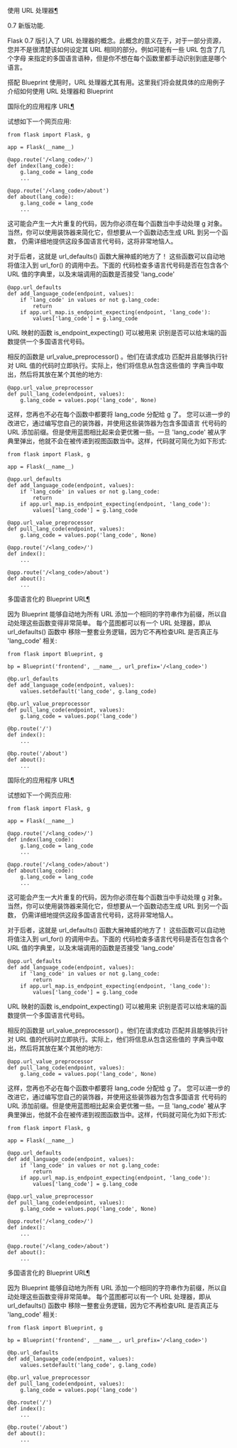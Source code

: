 
<span id="url" ></span>
使用 URL 处理器[¶](#url)


0.7 新版功能.





Flask 0.7 版引入了 URL 处理器的概念。此概念的意义在于，对于一部分资源，
您并不是很清楚该如何设定其 URL 相同的部分。例如可能有一些 URL 包含了几个字母
来指定的多国语言语种，但是你不想在每个函数里都手动识别到底是哪个语言。


搭配 Blueprint 使用时，URL 处理器尤其有用。这里我们将会就具体的应用例子介绍如何使用
URL 处理器和 Blueprint


<span id="id1" ></span>
国际化的应用程序 URL[¶](#id1)

试想如下一个网页应用:




```
from flask import Flask, g

app = Flask(__name__)

@app.route('/<lang_code>/')
def index(lang_code):
    g.lang_code = lang_code
    ...

@app.route('/<lang_code>/about')
def about(lang_code):
    g.lang_code = lang_code
    ...

```






这可能会产生一大片重复的代码，因为你必须在每个函数当中手动处理 [g](http://docs.pythontab.com/flask/flask0.10/patterns/../api.html#flask.g) 对象。
当然，你可以使用装饰器来简化它，但想要从一个函数动态生成 URL 到另一个函数，
仍需详细地提供这段多国语言代号码，这将非常地恼人。


对于后者，这就是 url_defaults() 函数大展神威的地方了！
这些函数可以自动地将值注入到 url_for() 的调用中去。下面的
代码检查多语言代号码是否在包含各个 URL 值的字典里，以及末端调用的函数是否接受
'lang_code'




```
@app.url_defaults
def add_language_code(endpoint, values):
    if 'lang_code' in values or not g.lang_code:
        return
    if app.url_map.is_endpoint_expecting(endpoint, 'lang_code'):
        values['lang_code'] = g.lang_code

```






URL 映射的函数 is_endpoint_expecting() 可以被用来
识别是否可以给末端的函数提供一个多国语言代号码。


相反的函数是 url_value_preprocessor() 。他们在请求成功
匹配并且能够执行针对 URL 值的代码时立即执行。实际上，他们将信息从包含这些值的
字典当中取出，然后将其放在某个其他的地方:




```
@app.url_value_preprocessor
def pull_lang_code(endpoint, values):
    g.lang_code = values.pop('lang_code', None)

```






这样，您再也不必在每个函数中都要将 lang_code 分配给 [g](http://docs.pythontab.com/flask/flask0.10/patterns/../api.html#flask.g) 了。
您可以进一步的改进它，通过编写您自己的装饰器，并使用这些装饰器为包含多国语言
代号码的 URL 添加前缀。但是使用蓝图相比起来会更优雅一些。一旦 'lang_code'
被从字典里弹出，他就不会在被传递到视图函数当中。这样，代码就可简化为如下形式:




```
from flask import Flask, g

app = Flask(__name__)

@app.url_defaults
def add_language_code(endpoint, values):
    if 'lang_code' in values or not g.lang_code:
        return
    if app.url_map.is_endpoint_expecting(endpoint, 'lang_code'):
        values['lang_code'] = g.lang_code

@app.url_value_preprocessor
def pull_lang_code(endpoint, values):
    g.lang_code = values.pop('lang_code', None)

@app.route('/<lang_code>/')
def index():
    ...

@app.route('/<lang_code>/about')
def about():
    ...

```









<span id="blueprint-url" ></span>
多国语言化的 Blueprint URL[¶](#blueprint-url)

因为 Blueprint 能够自动地为所有 URL 添加一个相同的字符串作为前缀，所以自动处理这些函数变得非常简单。
每个蓝图都可以有一个 URL 处理器，即从 url_defaults() 函数中
移除一整套业务逻辑，因为它不再检查URL 是否真正与 'lang_code' 相关:




```
from flask import Blueprint, g

bp = Blueprint('frontend', __name__, url_prefix='/<lang_code>')

@bp.url_defaults
def add_language_code(endpoint, values):
    values.setdefault('lang_code', g.lang_code)

@bp.url_value_preprocessor
def pull_lang_code(endpoint, values):
    g.lang_code = values.pop('lang_code')

@bp.route('/')
def index():
    ...

@bp.route('/about')
def about():
    ...

```












<span id="id1" ></span>
国际化的应用程序 URL[¶](#id1)

试想如下一个网页应用:




```
from flask import Flask, g

app = Flask(__name__)

@app.route('/<lang_code>/')
def index(lang_code):
    g.lang_code = lang_code
    ...

@app.route('/<lang_code>/about')
def about(lang_code):
    g.lang_code = lang_code
    ...

```






这可能会产生一大片重复的代码，因为你必须在每个函数当中手动处理 [g](http://docs.pythontab.com/flask/flask0.10/patterns/../api.html#flask.g) 对象。
当然，你可以使用装饰器来简化它，但想要从一个函数动态生成 URL 到另一个函数，
仍需详细地提供这段多国语言代号码，这将非常地恼人。


对于后者，这就是 url_defaults() 函数大展神威的地方了！
这些函数可以自动地将值注入到 url_for() 的调用中去。下面的
代码检查多语言代号码是否在包含各个 URL 值的字典里，以及末端调用的函数是否接受
'lang_code'




```
@app.url_defaults
def add_language_code(endpoint, values):
    if 'lang_code' in values or not g.lang_code:
        return
    if app.url_map.is_endpoint_expecting(endpoint, 'lang_code'):
        values['lang_code'] = g.lang_code

```






URL 映射的函数 is_endpoint_expecting() 可以被用来
识别是否可以给末端的函数提供一个多国语言代号码。


相反的函数是 url_value_preprocessor() 。他们在请求成功
匹配并且能够执行针对 URL 值的代码时立即执行。实际上，他们将信息从包含这些值的
字典当中取出，然后将其放在某个其他的地方:




```
@app.url_value_preprocessor
def pull_lang_code(endpoint, values):
    g.lang_code = values.pop('lang_code', None)

```






这样，您再也不必在每个函数中都要将 lang_code 分配给 [g](http://docs.pythontab.com/flask/flask0.10/patterns/../api.html#flask.g) 了。
您可以进一步的改进它，通过编写您自己的装饰器，并使用这些装饰器为包含多国语言
代号码的 URL 添加前缀。但是使用蓝图相比起来会更优雅一些。一旦 'lang_code'
被从字典里弹出，他就不会在被传递到视图函数当中。这样，代码就可简化为如下形式:




```
from flask import Flask, g

app = Flask(__name__)

@app.url_defaults
def add_language_code(endpoint, values):
    if 'lang_code' in values or not g.lang_code:
        return
    if app.url_map.is_endpoint_expecting(endpoint, 'lang_code'):
        values['lang_code'] = g.lang_code

@app.url_value_preprocessor
def pull_lang_code(endpoint, values):
    g.lang_code = values.pop('lang_code', None)

@app.route('/<lang_code>/')
def index():
    ...

@app.route('/<lang_code>/about')
def about():
    ...

```









<span id="blueprint-url" ></span>
多国语言化的 Blueprint URL[¶](#blueprint-url)

因为 Blueprint 能够自动地为所有 URL 添加一个相同的字符串作为前缀，所以自动处理这些函数变得非常简单。
每个蓝图都可以有一个 URL 处理器，即从 url_defaults() 函数中
移除一整套业务逻辑，因为它不再检查URL 是否真正与 'lang_code' 相关:




```
from flask import Blueprint, g

bp = Blueprint('frontend', __name__, url_prefix='/<lang_code>')

@bp.url_defaults
def add_language_code(endpoint, values):
    values.setdefault('lang_code', g.lang_code)

@bp.url_value_preprocessor
def pull_lang_code(endpoint, values):
    g.lang_code = values.pop('lang_code')

@bp.route('/')
def index():
    ...

@bp.route('/about')
def about():
    ...

```









